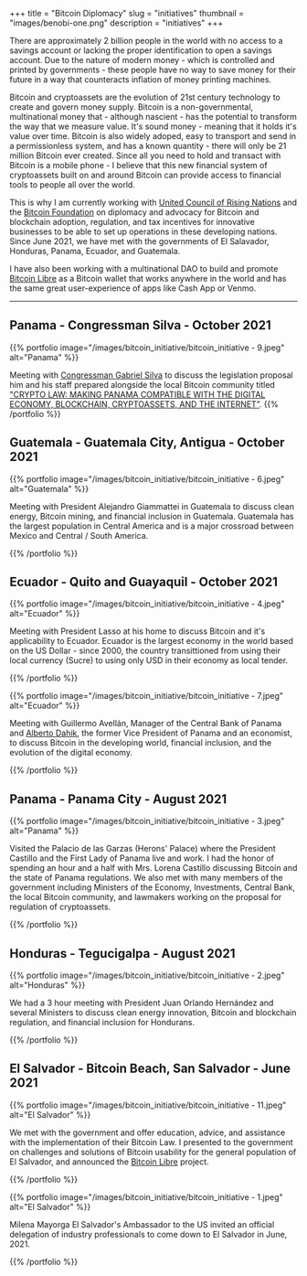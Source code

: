 +++
title = "Bitcoin Diplomacy"
slug = "initiatives"
thumbnail = "images/benobi-one.png"
description = "initiatives"
+++

There are approximately 2 billion people in the world with no access to a savings account or lacking the proper identification to open a savings account. Due to the nature of modern money - which is controlled and printed by governments - these people have no way to save money for their future in a way that counteracts inflation of money printing machines. 

Bitcoin and cryptoassets are the evolution of 21st century technology to create and govern money supply. Bitcoin is a non-governmental, multinational money that - although nascient - has the potential to transform the way that we measure value. It's sound money - meaning that it holds it's value over time. Bitcoin is also widely adoped, easy to transport and send in a permissionless system, and has a known quantity - there will only be 21 million Bitcoin ever created. Since all you need to hold and transact with Bitcoin is a mobile phone - I believe that this new financial system of cryptoassets built on and around Bitcoin can provide access to financial tools to people all over the world.

This is why I am currently working with [United Council of Rising Nations](https://unicorn.org) and the [Bitcoin Foundation](https://bitcoinfoundation.org) on diplomacy and advocacy for Bitcoin and blockchain adoption, regulation, and tax incentives for innovative businesses to be able to set up operations in these developing nations. Since June 2021, we have met with the governments of El Salavador, Honduras, Panama, Ecuador, and Guatemala.

I have also been working with a multinational DAO to build and promote [Bitcoin Libre](https://libre.sv) as a Bitcoin wallet that works anywhere in the world and has the same great user-experience of apps like Cash App or Venmo.

---------------------------
## Panama - Congressman Silva - October 2021

{{% portfolio image="/images/bitcoin_initiative/bitcoin_initiative - 9.jpeg" alt="Panama" %}}

Meeting with [Congressman Gabriel Silva](https://www.gabrielsilvadiputado.com/) to discuss the legislation proposal him and his staff prepared alongside the local Bitcoin community titled ["CRYPTO LAW: MAKING PANAMA COMPATIBLE WITH THE DIGITAL ECONOMY, BLOCKCHAIN, CRYPTOASSETS, AND THE INTERNET”](https://97855788-39ff-4655-a39b-3acea3b2f10b.filesusr.com/ugd/3b5653_bd5292fe23de49b08a78728ba65b4761.pdf). 
{{% /portfolio %}}

## Guatemala - Guatemala City, Antigua - October 2021

{{% portfolio image="/images/bitcoin_initiative/bitcoin_initiative - 6.jpeg" alt="Guatemala" %}}

Meeting with President Alejandro Giammattei in Guatemala to discuss clean energy, Bitcoin mining, and financial inclusion in Guatemala. Guatemala has the largest population in Central America and is a major crossroad between Mexico and Central / South America. 

{{% /portfolio %}}

## Ecuador - Quito and Guayaquil - October 2021

{{% portfolio image="/images/bitcoin_initiative/bitcoin_initiative - 4.jpeg" alt="Ecuador" %}}

Meeting with President Lasso at his home to discuss Bitcoin and it's applicability to Ecuador. Ecuador is the largest economy in the world based on the US Dollar - since 2000, the country transittioned from using their local currency (Sucre) to using only USD in their economy as local tender.

{{% /portfolio %}}

{{% portfolio image="/images/bitcoin_initiative/bitcoin_initiative - 7.jpeg" alt="Ecuador" %}}

Meeting with Guillermo Avellán, Manager of the Central Bank of Panama and [Alberto Dahik](https://en.m.wikipedia.org/wiki/Alberto_Dahik), the former Vice President of Panama and an economist, to discuss Bitcoin in the developing world, financial inclusion, and the evolution of the digital economy.

{{% /portfolio %}}

## Panama - Panama City - August 2021

{{% portfolio image="/images/bitcoin_initiative/bitcoin_initiative - 3.jpeg" alt="Panama" %}}

Visited the Palacio de las Garzas (Herons' Palace) where the President Castillo and the First Lady of Panama live and work. I had the honor of spending an hour and a half with Mrs. Lorena Castillo discussing Bitcoin and the state of Panama regulations. We also met with many members of the government including Ministers of the Economy, Investments, Central Bank, the local Bitcoin community, and lawmakers working on the proposal for regulation of cryptoassets.

{{% /portfolio %}}

## Honduras - Tegucigalpa - August 2021

{{% portfolio image="/images/bitcoin_initiative/bitcoin_initiative - 2.jpeg" alt="Honduras" %}}

We had a 3 hour meeting with President Juan Orlando Hernández and several Ministers to discuss clean energy innovation, Bitcoin and blockchain regulation, and financial inclusion for Hondurans.

{{% /portfolio %}}

## El Salvador - Bitcoin Beach, San Salvador - June 2021

{{% portfolio image="/images/bitcoin_initiative/bitcoin_initiative - 11.jpeg" alt="El Salvador" %}}

We met with the government and offer education, advice, and assistance with the implementation of their Bitcoin Law. I presented to the government on challenges and solutions of Bitcoin usability for the general population of El Salvador, and announced the [Bitcoin Libre](https://libre.sv) project.

{{% /portfolio %}}

{{% portfolio image="/images/bitcoin_initiative/bitcoin_initiative - 1.jpeg" alt="El Salvador" %}}

Milena Mayorga El Salvador's Ambassador to the US invited an official delegation of industry professionals to come down to El Salvador in June, 2021.

{{% /portfolio %}}


